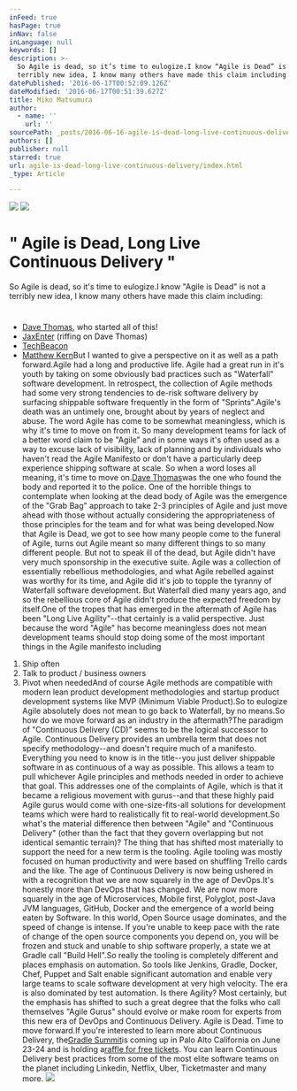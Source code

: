 ```yaml
---
inFeed: true
hasPage: true
inNav: false
inLanguage: null
keywords: []
description: >-
  So Agile is dead, so it’s time to eulogize.I know “Agile is Dead” is not a
  terribly new idea, I know many others have made this claim including:
datePublished: '2016-06-17T00:52:09.126Z'
dateModified: '2016-06-17T00:51:39.627Z'
title: Miko Matsumura
author:
  - name: ''
    url: ''
sourcePath: _posts/2016-06-16-agile-is-dead-long-live-continuous-delivery.md
authors: []
publisher: null
starred: true
url: agile-is-dead-long-live-continuous-delivery/index.html
_type: Article

---
```

![](https://the-grid-user-content.s3-us-west-2.amazonaws.com/5b0fccc3-9f09-4be5-a051-e09a3d9fcd57.png)
![](https://the-grid-user-content.s3-us-west-2.amazonaws.com/f83b8a2e-0c1a-47fa-bc74-afa52a3f629a.jpg)

# 

# " Agile is Dead, Long Live Continuous Delivery "

So Agile is dead, so it's time to eulogize.I know "Agile is Dead" is not a terribly new idea, I know many others have made this claim including:

# 

* [Dave Thomas][0], who started all of this!
* [JaxEnter][1] (riffing on Dave Thomas)
* [TechBeacon][2]
* [Matthew Kern][3]But I wanted to give a perspective on it as well as a path forward.Agile had a long and productive life. Agile had a great run in it's youth by taking on some obviously bad practices such as "Waterfall" software development. In retrospect, the collection of Agile methods had some very strong tendencies to de-risk software delivery by surfacing shippable software frequently in the form of "Sprints".Agile's death was an untimely one, brought about by years of neglect and abuse. The word Agile has come to be somewhat meaningless, which is why it's time to move on from it. So many development teams for lack of a better word claim to be "Agile" and in some ways it's often used as a way to excuse lack of visibility, lack of planning and by individuals who haven't read the Agile Manifesto or don't have a particularly deep experience shipping software at scale. So when a word loses all meaning, it's time to move on.[Dave Thomas][4]was the one who found the body and reported it to the police. One of the horrible things to contemplate when looking at the dead body of Agile was the emergence of the "Grab Bag" approach to take 2-3 principles of Agile and just move ahead with those without actually considering the appropriateness of those principles for the team and for what was being developed.Now that Agile is Dead, we got to see how many people come to the funeral of Agile, turns out Agile meant so many different things to so many different people. But not to speak ill of the dead, but Agile didn't have very much sponsorship in the executive suite. Agile was a collection of essentially rebellious methodologies, and what Agile rebelled against was worthy for its time, and Agile did it's job to topple the tyranny of Waterfall software development. But Waterfall died many years ago, and so the rebellious core of Agile didn't produce the expected freedom by itself.One of the tropes that has emerged in the aftermath of Agile has been "Long Live Agility"--that certainly is a valid perspective. Just because the word "Agile" has become meaningless does not mean development teams should stop doing some of the most important things in the Agile manifesto including

1. Ship often
2. Talk to product / business owners
3. Pivot when neededAnd of course Agile methods are compatible with modern lean product development methodologies and startup product development systems like MVP (Minimum Viable Product).So to eulogize Agile absolutely does not mean to go back to Waterfall, by no means.So how do we move forward as an industry in the aftermath?The paradigm of "Continuous Delivery (CD)" seems to be the logical successor to Agile. Continuous Delivery provides an umbrella term that does not specify methodology--and doesn't require much of a manifesto. Everything you need to know is in the title--you just deliver shippable software in as continuous of a way as possible. This allows a team to pull whichever Agile principles and methods needed in order to achieve that goal. This addresses one of the complaints of Agile, which is that it became a religious movement with gurus--and that these highly paid Agile gurus would come with one-size-fits-all solutions for development teams which were hard to realistically fit to real-world development.So what's the material difference then between "Agile" and "Continuous Delivery" (other than the fact that they govern overlapping but not identical semantic terrain)? The thing that has shifted most materially to support the need for a new term is the tooling. Agile tooling was mostly focused on human productivity and were based on shuffling Trello cards and the like. The age of Continuous Delivery is now being ushered in with a recognition that we are now squarely in the age of DevOps.It's honestly more than DevOps that has changed. We are now more squarely in the age of Microservices, Mobile first, Polyglot, post-Java JVM languages, GitHub, Docker and the emergence of a world being eaten by Software. In this world, Open Source usage dominates, and the speed of change is intense. If you're unable to keep pace with the rate of change of the open source components you depend on, you will be frozen and stuck and unable to ship software properly, a state we at Gradle call "Build Hell".So really the tooling is completely different and places emphasis on automation. So tools like Jenkins, Gradle, Docker, Chef, Puppet and Salt enable significant automation and enable very large teams to scale software development at very high velocity. The era is also dominated by test automation. Is there Agility? Most certainly, but the emphasis has shifted to such a great degree that the folks who call themselves "Agile Gurus" should evolve or make room for experts from this new era of DevOps and Continuous Delivery. Agile is Dead. Time to move forward.If you're interested to learn more about Continuous Delivery, the[Gradle Summit][5]is coming up in Palo Alto California on June 23-24 and is holding a[raffle for free tickets][6]. You can learn Continuous Delivery best practices from some of the most elite software teams on the planet including Linkedin, Netflix, Uber, Ticketmaster and many more.
![](https://the-grid-user-content.s3-us-west-2.amazonaws.com/8a9c2508-da78-4a52-882b-c5747162d837.jpg)

[0]: https://pragdave.me/blog/2014/03/04/time-to-kill-agile/
[1]: https://jaxenter.com/is-agile-dead-117395.html
[2]: http://techbeacon.com/agile-manifesto-dead
[3]: https://www.linkedin.com/pulse/agile-dead-matthew-kern
[4]: https://www.reddit.com/r/programming/comments/3xhz78/agile_is_dead_pragmatic_dave_thomas/
[5]: http://gradlesummit.com/
[6]: http://gradle.org/
